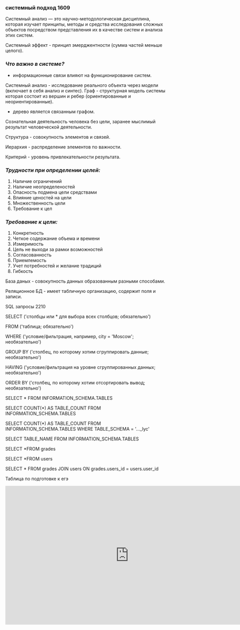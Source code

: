 ### системный подход 1609

Системный анализ — это научно-методологическая дисциплина, которая изучает принципы, методы и средства исследования сложных объектов посредством представления их в качестве систем и анализа этих систем.

Системный эффект - принцип эмерджентности (сумма частей меньше целого).

### ***Что важно в системе?***

- информационные связи влияют на функционирование систем.

Системный анализ - исследование реального объекта через модели (включает в себя анализ и синтес).
Граф - структурная модель системы которая состоит из вершин и ребер (ориентированные и неориентированные).

- дерево является связанным графом.

Сознательная деятельность человека без цели, заранее мыслимый результат человеческой деятельности.

Структура - совокупность элементов и связей.

Иерархия - распределение элементов по важности.

Критерий - уровень привлекательности результата.

### ***Трудности при определении целей:***

1. Наличие ограничений
2. Наличие неопределеностей 
3. Опасность подмена цели средствами 
4. Влияние ценостей на цели
5. Множественность цели
6. Требование к цел

### ***Требование к цели:***

1. Конкретность 
2. Четкое содержание объема и времени
3. Измеримость
4. Цель не выходи за рамки возможностей
5. Согласованность 
6. Приемлемость
7. Учет потребностей и желание традиций
8. Гибкость

База даных - совокупность данных образованным разными способами.

Реляционное БД - имеет табличную организацию, содержит поля и записи.

SQL запросы 2210

SELECT ('столбцы или * для выбора всех столбцов; обязательно')

FROM ('таблица; обязательно')

WHERE ('условие/фильтрация, например, city = 'Moscow'; необязательно')

GROUP BY ('столбец, по которому хотим сгруппировать данные; необязательно')

HAVING ('условие/фильтрация на уровне сгруппированных данных; необязательно') 

ORDER BY ('столбец, по которому хотим отсортировать вывод; необязательно')

SELECT * FROM INFORMATION_SCHEMA.TABLES

SELECT COUNT(*) AS TABLE_COUNT FROM INFORMATION_SCHEMA.TABLES

SELECT COUNT(*) AS TABLE_COUNT FROM INFORMATION_SCHEMA.TABLES WHERE TABLE_SCHEMA = '..._lyc'

SELECT TABLE_NAME FROM INFORMATION_SCHEMA.TABLES

SELECT *FROM grades

SELECT *FROM users

SELECT * FROM grades JOIN users ON grades.users_id = users.user_id

Таблица по подготовке к егэ
<iframe width="768" height="432" src="https://miro.com/app/live-embed/uXjVPCEY30U=/?moveToViewport=-793,-424,1484,881&embedId=449662198813" frameborder="0" scrolling="no" allowfullscreen></iframe>
